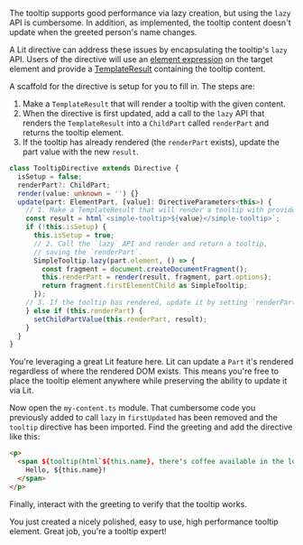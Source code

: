 The tooltip supports good performance via lazy creation, but using the
`lazy` API is cumbersome. In addition, as implemented, the tooltip content
doesn't update when the greeted person's name changes.

A Lit directive can address these issues by encapsulating the tooltip's `lazy`
API. Users of the directive will use an
[element expression](http://lit.dev/docs/templates/expressions/#element-expressions)
on the target element and provide a
[TemplateResult](http://lit.dev/docs/libraries/standalone-templates/#rendering-lit-html-templates)
containing the tooltip content.

A scaffold for the directive is setup for you to fill in. The steps are:

1. Make a `TemplateResult` that will render a tooltip with the given content.
1. When the directive is first updated, add a call to the `lazy` API that
renders the `TemplateResult` into a `ChildPart` called `renderPart` and returns
the tooltip element.
1. If the tooltip has already rendered (the `renderPart` exists), update the
part value with the new `result`.

```ts
class TooltipDirective extends Directive {
  isSetup = false;
  renderPart?: ChildPart;
  render(value: unknown = '') {}
  update(part: ElementPart, [value]: DirectiveParameters<this>) {
    // 1. Make a TemplateResult that will render a tooltip with provided content.
    const result = html`<simple-tooltip>${value}</simple-tooltip>`;
    if (!this.isSetup) {
      this.isSetup = true;
      // 2. Call the `lazy` API and render and return a tooltip,
      // saving the `renderPart`.
      SimpleTooltip.lazy(part.element, () => {
        const fragment = document.createDocumentFragment();
        this.renderPart = render(result, fragment, part.options);
        return fragment.firstElementChild as SimpleTooltip;
      });
    // 3. If the tooltip has rendered, update it by setting `renderPart`'s value.
    } else if (this.renderPart) {
      setChildPartValue(this.renderPart, result);
    }
  }
}
```

<aside class="info">You're leveraging a great Lit feature here. Lit can update
a <code>Part</code> it's rendered regardless of where the rendered DOM exists.
This means you're free to place the tooltip element anywhere while preserving
the ability to update it via Lit.</aside>

Now open the `my-content.ts` module. That cumbersome code you previously added
to call `lazy` in `firstUpdated` has been removed and the `tooltip` directive
has been imported. Find the greeting and add the directive like this:

```html
<p>
  <span ${tooltip(html`${this.name}, there's coffee available in the lounge.`)}>
    Hello, ${this.name}!
  </span>
</p>
```

Finally, interact with the greeting to verify that the tooltip works.

You just created a nicely polished, easy to use, high performance tooltip
element. Great job, you're a tooltip expert!
